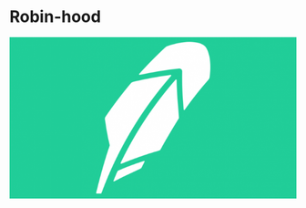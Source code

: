 # Robin-hood

![](https://github.com/KalenAsberry12/Robin-hood/blob/master/Robinhood_Logo-678x381.png)
